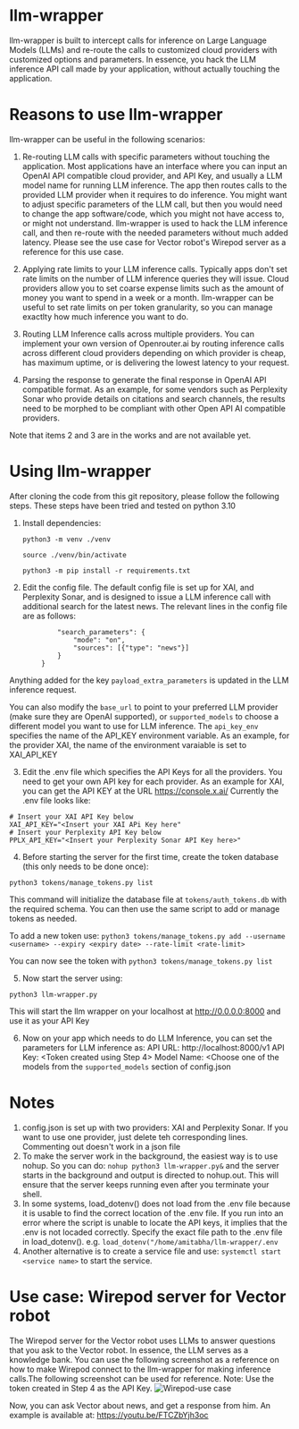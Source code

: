 # llm-wrapper
llm-wrapper is built to intercept calls for inference on Large Language Models (LLMs) and re-route the calls to customized cloud providers with customized options and parameters. In essence, you hack the LLM inference API call made by your application, without actually touching the application.

# Reasons to use llm-wrapper
llm-wrapper can be useful in the following scenarios:

1. Re-routing LLM calls with specific parameters without touching the application. Most applications have an interface where you can input an OpenAI API compatible cloud provider, and API Key, and usually a LLM model name for running LLM inference. The app then routes calls to the provided LLM provider when it requires to do inference. You might want to adjust specific parameters of the LLM call, but then you would need to change the app software/code, which you might not have access to, or might not understand. llm-wrapper is used to hack the LLM inference call, and then re-route with the needed parameters without much added latency. Please see the use case for Vector robot's Wirepod server as a reference for this use case.
2. Applying rate limits to your LLM inference calls. Typically apps don't set rate limits on the number of LLM inference queries they will issue. Cloud providers allow you to set coarse expense limits such as the amount of money you want to spend in a week or a month. llm-wrapper can be useful to set rate limits on per token granularity, so you can manage exactlty how much inference you want to do.
3. Routing LLM Inference calls across multiple providers. You can implement your own version of Openrouter.ai by routing inference calls across different cloud providers depending on which provider is cheap, has maximum uptime, or is delivering the lowest latency to your request.

4. Parsing the response to generate the final response in OpenAI API compatible format. As an example, for some vendors such as Perplexity Sonar who provide details on citations and search channels, the results need to be morphed to be compliant with other Open API AI compatible providers. 

Note that items 2 and 3 are in the works and are not available yet.

# Using llm-wrapper
After cloning the code from this git repository, please follow the following steps. These steps have been tried and tested on python 3.10

1. Install dependencies:
   
   `python3 -m venv ./venv`
   
   `source ./venv/bin/activate`
   
   `python3 -m pip install -r requirements.txt`
2. Edit the config file. The default config file is set up for XAI, and Perplexity Sonar, and is designed to issue a LLM inference call with additional search for the latest news. The relevant lines in the config file are as follows:
   
```"payload_extra_parameters": {
            "search_parameters": {
                "mode": "on",
                "sources": [{"type": "news"}]
            }
        }
```

Anything added for the key `payload_extra_parameters` is updated in the LLM inference request.

You can also modify the `base_url` to point to your preferred LLM provider (make sure they are OpenAI supported), or `supported_models` to choose a different model you want to use for LLM inference. The `api_key_env` specifies the name of the API_KEY environment variable. As an example, for the provider XAI, the name of the environment varaiable is set to XAI_API_KEY

3. Edit the  .env file which specifies the API Keys for all the providers. You need to get your own API key for each provider. As an example for XAI, you can get the API KEY at the URL https://console.x.ai/
 Currently the .env file looks like:

```
# Insert your XAI API Key below
XAI_API_KEY="<Insert your XAI APi Key here"
# Insert your Perplexity API Key below
PPLX_API_KEY="<Insert your Perplexity Sonar API Key here>"
```

4. Before starting the server for the first time, create the token database (this only needs to be done once):

`python3 tokens/manage_tokens.py list`

This command will initialize the database file at `tokens/auth_tokens.db` with the required schema. You can then use the same script to add or manage tokens as needed.

To add a new token use:
`python3 tokens/manage_tokens.py add --username <username> --expiry <expiry date> --rate-limit <rate-limit>`

You can now see the token with `python3 tokens/manage_tokens.py list`

5. Now start the server using:

`python3 llm-wrapper.py`

This will start the llm wrapper on your localhost at http://0.0.0.0:8000 and use it as your API Key

6. Now on your app which needs to do LLM Inference, you can set the parameters for LLM inference as:
API URL: http://localhost:8000/v1
API Key: <Token created using Step 4>
Model Name: <Choose one of the models from the `supported_models` section of config.json

# Notes

1. config.json is set up with two providers: XAI and Perplexity Sonar. If you want to use one provider, just delete teh corresponding lines. Commenting out doesn't work in a json file
2. To make the server work in the background, the easiest way is to use nohup. So you can do:
   `nohup python3 llm-wrapper.py&`
and the server starts in the background and output is directed to nohup.out. This will ensure that the server keeps running even after you terminate your shell.
3. In some systems, load_dotenv() does not load from the .env file because it is usable to find the correct location of the .env file. If you run into an error where the script is unable to locate the API keys, it implies that the .env is not locaded correctly. Specify the exact file path to the .env file in load_dotenv(). e.g.
`load_dotenv("/home/amitabha/llm-wrapper/.env`
4. Another alternative is to create a service file and use:
   `systemctl start <service name>`
to start the service.

# Use case: Wirepod server for Vector robot

The Wirepod server for the Vector robot uses LLMs to answer questions that you ask to the Vector robot. In essence, the LLM serves as a knowledge bank. You can use the following screenshot as a reference on how to make Wirepod connect to the llm-wrapper for making inference calls.The following screenshot can be used for reference. Note: Use the token created in Step 4 as the API Key.
![Wirepod-use case](https://github.com/user-attachments/assets/f5dd3bde-3974-4a69-bd13-ae4ee8c2a818)

Now, you can ask Vector about news, and get a response from him. An example is available at: https://youtu.be/FTCZbYjh3oc


